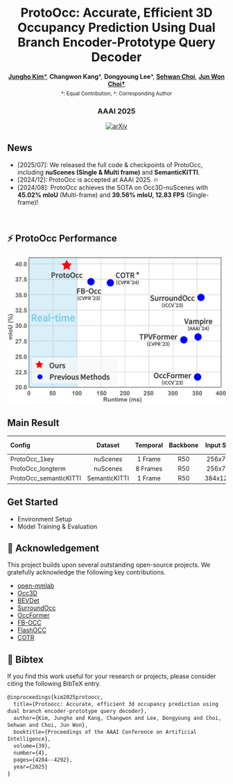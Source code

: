 <div align="center">   
  
# ProtoOcc: Accurate, Efficient 3D Occupancy Prediction Using Dual Branch Encoder-Prototype Query Decoder

[**Jungho Kim***](https://scholar.google.com/citations?user=9wVmZ5kAAAAJ&hl=ko), **Changwon Kang***, **Dongyoung Lee***, [**Sehwan Choi**](https://scholar.google.com/citations?user=O2XSTY4AAAAJ&hl=ko&oi=ao), [**Jun Won Choi†**](https://scholar.google.com/citations?user=IHH2PyYAAAAJ&hl=ko&oi=ao)  
<sub>*: Equal Contribution,  †: Corresponding Author</sub>

### **AAAI 2025**

[![arXiv](https://img.shields.io/badge/arXiv-Paper-<COLOR>.svg)](https://arxiv.org/abs/2412.08774)

</div>





## News
- [2025/07]: We released the full code & checkpoints of ProtoOcc, including **nuScenes (Single & Multi frame)** and **SemanticKITTI**.
- [2024/12]: ProtoOcc is accepted at AAAI 2025. 🔥
- [2024/08]: ProtoOcc achieves the SOTA on Occ3D-nuScenes with **45.02% mIoU** (Multi-frame) and **39.56% mIoU, 12.83 FPS** (Single-frame)!
</br>


## ⚡ ProtoOcc Performance
<img src="plot/InferenceTime.png" alt="inference.jpg" width="600">

## Main Result
| Config                              | Dataset       | Temporal | Backbone | Input Size | Pooling Method | mIoU  | Model |
|:------------------------------------|:-------------:|:-------------:|:--------:|:----------:|:----------:|:-----:|:-----:|
| ProtoOcc_1key                       | nuScenes |   1 Frame    |   R50    |  256x704   |   BEVDepth    | **39.56** |  gdrive     |  
| ProtoOcc_longterm                   | nuScenes |   8 Frames    |   R50    |  256x704   |   BEVStereo    | **45.02** |  gdrive     |  
| ProtoOcc_semanticKITTI              | SemanticKITTI |   1 Frame    |   R50    |  384x1280   |   BEVDepth    | **13.89** |  gdrive    |  

## Get Started
- Environment Setup
- Model Training & Evaluation

## 🙏 Acknowledgement

This project builds upon several outstanding open-source projects. We gratefully acknowledge the following key contributions.

- [open-mmlab](https://github.com/open-mmlab)
- [Occ3D](https://github.com/Tsinghua-MARS-Lab/Occ3D)
- [BEVDet](https://github.com/HuangJunJie2017/BEVDet)
- [SurroundOcc](https://github.com/weiyithu/SurroundOcc)
- [OccFormer](https://github.com/zhangyp15/OccFormer)
- [FB-OCC](https://github.com/NVlabs/FB-BEV)
- [FlashOCC](https://github.com/Yzichen/FlashOCC)
- [COTR](https://github.com/NotACracker/COTR)

## 📃 Bibtex

If you find this work useful for your research or projects, please consider citing the following BibTeX entry.

```
@inproceedings{kim2025protoocc,
  title={Protoocc: Accurate, efficient 3d occupancy prediction using dual branch encoder-prototype query decoder},
  author={Kim, Jungho and Kang, Changwon and Lee, Dongyoung and Choi, Sehwan and Choi, Jun Won},
  booktitle={Proceedings of the AAAI Conference on Artificial Intelligence},
  volume={39},
  number={4},
  pages={4284--4292},
  year={2025}
}
```


